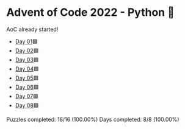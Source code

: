 # Advent of Code 2022 - Python 🐍

AoC already started!

* [Day 01](Day01)🟩
* [Day 02](Day02)🟩
* [Day 03](Day03)🟩
* [Day 04](Day04)🟩
* [Day 05](Day05)🟩
* [Day 06](Day06)🟩
* [Day 07](Day07)🟩
* [Day 08](Day08)🟩

Puzzles completed: 16/16 (100.00%)
Days completed: 8/8 (100.00%)
